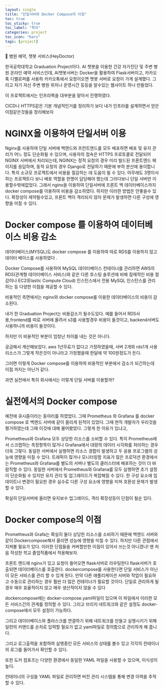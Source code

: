 ```yaml
---
layout: single
title: "단일서버와 Docker Compose의 이점"
toc: true
toc_sticky: true
toc_label: "목차"
categories: project
toc_icon: "bars"
tags: [project]
---
```

📘 병원 예약, 챗봇 서비스(HeyDoctor)

한국공학대학교 Graduation Project이다. AI 챗봇을 이용한 건강 자가진단 및 주변 병원 온라인 예약 서비스인데, AI챗봇서버는 Docker을 활용하여 Flask서버이고, 카카오톡 디벨로퍼를 사용하 카카오톡에서 요청이오면 챗봇 서버로 요청이 가게 설계했다.
그리고 자기 자신 주변 병원 위치나 운영시간 등등을 알수있는 웹사이트 하나 만들었다.

이 프로젝트에서는 인프라쪽을 대부분을 맡아서 진행하였다. 

CICD나 HTTPS같은 기본 개념적인거를 정리하기 보다 내가 인프라를 설계하면서 얻은 이점같은것들을 정리해보자

# NGINX을 이용하여 단일서버 이용
Nginx를 사용하여 단일 서버에 백엔드와 프런트엔드를 모두 배포하면 배포 및 유지 관리가 어느 정도 단순화될 수 있으며,
사용자의 접속은 HTTPS 프로토콜로 전달되어 NGINX 서버에서 처리되는데, NGINX는 정적 요청의 경우 미리 빌드된 프론트엔드 페이지를 응답하며, 동적 요청의 경우 Django로 전달하기 때문에 부하 분산에 용이합니다.
특히 소규모 프로젝트에서 비용을 절감하는 데 도움이 될 수 있다.
아무래도 3명이서 하는 프로젝트다 보니 배포 역할을 한명이 담당해야 했는데 그러다보니 단일 서버만 이용할수밖에없었다.
그래서 nginx을 이용하여 단일서버에 프론트 백 데이터베이스까지 docker compose를 이용하여 비용을 감소하였다.
하지만 이러한 방법은 안좋을수 있다.
확장성이 제약될수있고, 프론트 백이 격리되지 않아 문제가 발생하면 다른 구성에 영향을 미칠 수 있다.

# Docker compose 를 이용하여 데이터베이스 비용 감소
데이터베이스(MYSQL)도 docker compose 를 이용하여 따로 RDS를 이용하지 않고 데이터 베이스를 사용하였다 .

Docker Compose를 사용하여 MySQL 데이터베이스 컨테이너를 관리하면 AWS의 RDS(관계형 데이터베이스 서비스)와 같은 다른 호스팅 솔루션에 비해 잠재적인 비용 절감이나 EC2(Elastic Compute Cloud) 인스턴스에서 전용 MySQL 인스턴스를 관리하는 등 다양한 이점을 제공할 수 있다.

비용적인 측면에서는 nginx와 docker compose를 이용한 데이터베이스의 비용이 감소된다.

내가 한 Graduation Project는 비용감소가 될수도있다. 예를 들어서 RDS사용,frontend를 따로 서버에 올려서 s3를 사용할경우 비용이 들것이고, backend서버도 사용하니까 비용이 들것이다.

하지만 이 비용적인 부분이 엄청난 차이를 내는 것은 아니다.

궁금해서 계산해보았다. aws 1년무료가 없다고 가정하였을때, 서버 2개와 rds1개 사용 리소스가 그렇게 작은것이 아니라고 가정했을때 한달에 약 100원정도가 든다.

그러면 이렇게 Docker compose를 이용하여 비용적인 부분에서 감소가 되긴하는데 이점 까지는 아닌거 같다.

과연 실전에서 특히 회사에서는 이렇게 단일 서버를 이용할까?

# 실전에서의 Docker compose

예전에 큐시즘이라는 동아리를 하였었다. 그때 Prometheus 와 Grafana 를 docker compose 로 백엔드 서버에 같이 올리게 된적이 있었다.
그때 현직 개발자가 우리것을 평가하였는데 그때 이것에 대해 물어봤었다. 그렇게 한 이유가 있냐고, 

Prometheus와 Grafana 모두 상당한 리소스를 소비할 수 있다. 특히 Prometheus에서 스크랩하는 측정항목이 많거나 Grafana에서 대량의 데이터 시각화를 처리하는 경우 더욱 그렇다. 동일한 서버에서 실행하면 리소스 경합이 발생하고 두 응용 프로그램의 성능에 영향을 미칠 수 있다.
트래픽이 많거나 모니터링할 지표가 많은 프로덕션 환경에서는 Prometheus와 Grafana를 별도의 서버나 별도의 클러스터에 배포하는 것이 더 바람직할 수 있다.
동일한 서버에서 Prometheus와 Grafana를 모두 실행하면 초기 설정이 단순화될 수 있지만 유지 관리 및 업그레이드가 복잡해질 수 있다. 한 구성 요소에 업데이트나 변경이 필요한 경우 실수로 다른 구성 요소에 영향을 미쳐 호환성 문제가 발생할 수 있다.

확실히 단일서버에 올리면 유지보수 업그레이드, 격리 확장성등이 단점이 될순 있다.

# Docker compose의 이점
 Prometheus와 Grafa는 확실히 둘다 상당한 리소스를 소비하기 때문에 백엔드 서버와 같이 Dockercompose해서 올리면 성능에 영향을 미칠 수 있다.
하지만 다른 관점에서 지켜볼 필요가 있다. 이러한 단점들을 커버할만한 이점이 있어서 쓰는것 아니겠나!
맨 처음 작성한 학교 졸업작품에서 적용해보자.

프론트 앤드에 nginx가 있고 요청이 들어오면 flask서버로 라우팅한다 flask서버가 호출되면 데이터베이스를 호출한다.
dockercompose를 사용한다면 단일 서비스가 아닌 이 모든 서비스를 관리 할 수 있게 된다. 만약 다른 애플리케이션 서버와 작업이 필요하고 수동으로 관리하는 경우 훨씬 더 많은 컨테이너가 필요할 것이다. 단일로 관리하게 될 경우 매우 효율적이지 않고 매우 생산적이지 않을 수 있다

dockercompose에는 docker-compose.yaml파일이 있으며 이 파일에서 이러한 모든 서비스간의 관계를 정의할 수 있다. 그리고 브리지 네트워크와 같은 설정도 docker-compose에서 모두 설정이 가능하다.

그리고 데이터베이스와 플라스크를 연결하기 위해 네트워크를 만들고 실행시키기 위해 일련의 커맨드를 순차로 입력할 필요가 없고 yaml파일로 정의함으로 관리하게 해 줍니다.

그리고 로그출력을 포함하여 실행중인 모든 서비스의 상태를 볼수 있고 각각의 컨테이너의 로그를 들어가서 확인할 수 있다.

또한 도커 컴포즈는 다양한 환경에서 동일한 YAML 파일을 사용할 수 있으며, 이식성이 높다.

컨테이너의 구성을 YAML 파일로 관리하면 버전 관리 시스템을 통해 변경 이력을 추적할 수 있다.

